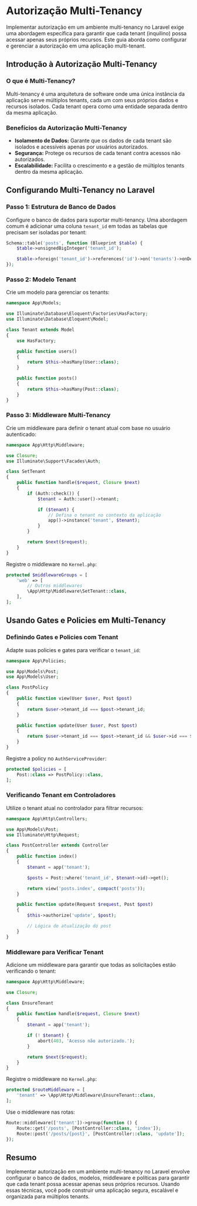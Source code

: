 # Autorização Multi-Tenancy

Implementar autorização em um ambiente multi-tenancy no Laravel exige uma abordagem específica para garantir que cada tenant (inquilino) possa acessar apenas seus próprios recursos. Este guia aborda como configurar e gerenciar a autorização em uma aplicação multi-tenant.

## Introdução à Autorização Multi-Tenancy

### O que é Multi-Tenancy?

Multi-tenancy é uma arquitetura de software onde uma única instância da aplicação serve múltiplos tenants, cada um com seus próprios dados e recursos isolados. Cada tenant opera como uma entidade separada dentro da mesma aplicação.

### Benefícios da Autorização Multi-Tenancy

- **Isolamento de Dados:** Garante que os dados de cada tenant são isolados e acessíveis apenas por usuários autorizados.
- **Segurança:** Protege os recursos de cada tenant contra acessos não autorizados.
- **Escalabilidade:** Facilita o crescimento e a gestão de múltiplos tenants dentro da mesma aplicação.

## Configurando Multi-Tenancy no Laravel

### Passo 1: Estrutura de Banco de Dados

Configure o banco de dados para suportar multi-tenancy. Uma abordagem comum é adicionar uma coluna `tenant_id` em todas as tabelas que precisam ser isoladas por tenant:

```php
Schema::table('posts', function (Blueprint $table) {
    $table->unsignedBigInteger('tenant_id');

    $table->foreign('tenant_id')->references('id')->on('tenants')->onDelete('cascade');
});
```

### Passo 2: Modelo Tenant

Crie um modelo para gerenciar os tenants:

```php
namespace App\Models;

use Illuminate\Database\Eloquent\Factories\HasFactory;
use Illuminate\Database\Eloquent\Model;

class Tenant extends Model
{
    use HasFactory;

    public function users()
    {
        return $this->hasMany(User::class);
    }

    public function posts()
    {
        return $this->hasMany(Post::class);
    }
}
```

### Passo 3: Middleware Multi-Tenancy

Crie um middleware para definir o tenant atual com base no usuário autenticado:

```php
namespace App\Http\Middleware;

use Closure;
use Illuminate\Support\Facades\Auth;

class SetTenant
{
    public function handle($request, Closure $next)
    {
        if (Auth::check()) {
            $tenant = Auth::user()->tenant;

            if ($tenant) {
                // Defina o tenant no contexto da aplicação
                app()->instance('tenant', $tenant);
            }
        }

        return $next($request);
    }
}
```

Registre o middleware no `Kernel.php`:

```php
protected $middlewareGroups = [
    'web' => [
        // Outros middlewares
        \App\Http\Middleware\SetTenant::class,
    ],
];
```

## Usando Gates e Policies em Multi-Tenancy

### Definindo Gates e Policies com Tenant

Adapte suas policies e gates para verificar o `tenant_id`:

```php
namespace App\Policies;

use App\Models\Post;
use App\Models\User;

class PostPolicy
{
    public function view(User $user, Post $post)
    {
        return $user->tenant_id === $post->tenant_id;
    }

    public function update(User $user, Post $post)
    {
        return $user->tenant_id === $post->tenant_id && $user->id === $post->user_id;
    }
}
```

Registre a policy no `AuthServiceProvider`:

```php
protected $policies = [
    Post::class => PostPolicy::class,
];
```

### Verificando Tenant em Controladores

Utilize o tenant atual no controlador para filtrar recursos:

```php
namespace App\Http\Controllers;

use App\Models\Post;
use Illuminate\Http\Request;

class PostController extends Controller
{
    public function index()
    {
        $tenant = app('tenant');

        $posts = Post::where('tenant_id', $tenant->id)->get();

        return view('posts.index', compact('posts'));
    }

    public function update(Request $request, Post $post)
    {
        $this->authorize('update', $post);

        // Lógica de atualização do post
    }
}
```

### Middleware para Verificar Tenant

Adicione um middleware para garantir que todas as solicitações estão verificando o tenant:

```php
namespace App\Http\Middleware;

use Closure;

class EnsureTenant
{
    public function handle($request, Closure $next)
    {
        $tenant = app('tenant');

        if (! $tenant) {
            abort(403, 'Acesso não autorizado.');
        }

        return $next($request);
    }
}
```

Registre o middleware no `Kernel.php`:

```php
protected $routeMiddleware = [
    'tenant' => \App\Http\Middleware\EnsureTenant::class,
];
```

Use o middleware nas rotas:

```php
Route::middleware(['tenant'])->group(function () {
    Route::get('/posts', [PostController::class, 'index']);
    Route::post('/posts/{post}', [PostController::class, 'update']);
});
```

## Resumo

Implementar autorização em um ambiente multi-tenancy no Laravel envolve configurar o banco de dados, modelos, middleware e políticas para garantir que cada tenant possa acessar apenas seus próprios recursos. Usando essas técnicas, você pode construir uma aplicação segura, escalável e organizada para múltiplos tenants.
